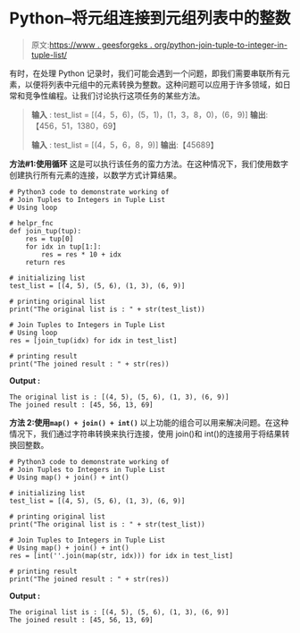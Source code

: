 # Python–将元组连接到元组列表中的整数

> 原文:[https://www . geesforgeks . org/python-join-tuple-to-integer-in-tuple-list/](https://www.geeksforgeeks.org/python-join-tuples-to-integers-in-tuple-list/)

有时，在处理 Python 记录时，我们可能会遇到一个问题，即我们需要串联所有元素，以便将列表中元组中的元素转换为整数。这种问题可以应用于许多领域，如日常和竞争性编程。让我们讨论执行这项任务的某些方法。

> **输入** : test_list = [(4，5，6)，(5，1)，(1，3，8，0)，(6，9)]
> **输出**:【456，51，1380，69】
> 
> **输入** : test_list = [(4，5，6，8，9)]
> **输出**:【45689】

**方法#1:使用循环**
这是可以执行该任务的蛮力方法。在这种情况下，我们使用数字创建执行所有元素的连接，以数学方式计算结果。

```
# Python3 code to demonstrate working of 
# Join Tuples to Integers in Tuple List
# Using loop

# helpr_fnc
def join_tup(tup):
    res = tup[0]
    for idx in tup[1:]:
        res = res * 10 + idx
    return res

# initializing list
test_list = [(4, 5), (5, 6), (1, 3), (6, 9)]

# printing original list
print("The original list is : " + str(test_list))

# Join Tuples to Integers in Tuple List
# Using loop
res = [join_tup(idx) for idx in test_list]

# printing result 
print("The joined result : " + str(res)) 
```

**Output :**

```
The original list is : [(4, 5), (5, 6), (1, 3), (6, 9)]
The joined result : [45, 56, 13, 69]

```

**方法 2:使用`map() + join() + int()`**
以上功能的组合可以用来解决问题。在这种情况下，我们通过字符串转换来执行连接，使用 join()和 int()的连接用于将结果转换回整数。

```
# Python3 code to demonstrate working of 
# Join Tuples to Integers in Tuple List
# Using map() + join() + int()

# initializing list
test_list = [(4, 5), (5, 6), (1, 3), (6, 9)]

# printing original list
print("The original list is : " + str(test_list))

# Join Tuples to Integers in Tuple List
# Using map() + join() + int()
res = [int(''.join(map(str, idx))) for idx in test_list]

# printing result 
print("The joined result : " + str(res)) 
```

**Output :**

```
The original list is : [(4, 5), (5, 6), (1, 3), (6, 9)]
The joined result : [45, 56, 13, 69]

```